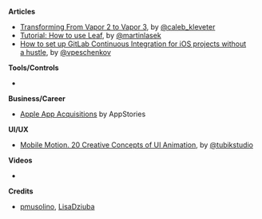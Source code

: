 **Articles**

* [Transforming From Vapor 2 to Vapor 3](https://www.skelpo.com/blog/vapor2-to-vapor3/), by [@caleb_kleveter](https://twitter.com/caleb_kleveter)
* [Tutorial: How to use Leaf](https://medium.com/@martinlasek/tutorial-how-to-use-leaf-70d796831ec5), by [@martinlasek](https://twitter.com/martinlasek)
* [How to set up GitLab Continuous Integration for iOS projects without a hustle](https://medium.com/flawless-app-stories/how-to-set-up-gitlab-continuous-integration-for-ios-projects-without-a-hustle-53c2b642c90f), by [@vpeschenkov](https://twitter.com/vpeschenkov)

**Tools/Controls**

* 

**Business/Career**

* [Apple App Acquisitions](https://appstories.net/episodes/47/) by AppStories

**UI/UX**

* [Mobile Motion. 20 Creative Concepts of UI Animation](https://uxplanet.org/mobile-motion-20-creative-concepts-of-ui-animation-b7c0f550a754), by [@tubikstudio](https://twitter.com/tubikstudio)

**Videos**

* 

**Credits**

* [pmusolino](https://github.com/Codeido), [LisaDziuba](https://github.com/LisaDziuba)
